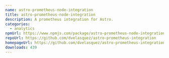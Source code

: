 ```yaml
---
name: astro-prometheus-node-integration
title: astro-prometheus-node-integration
description: A prometheus integration for Astro.
categories:
  - analytics
npmUrl: https://www.npmjs.com/package/astro-prometheus-node-integration
repoUrl: https://github.com/dvelasquez/astro-prometheus-integration
homepageUrl: https://github.com/dvelasquez/astro-prometheus-integration/tree/main/packages/astro-prometheus-node-integration#readme
downloads: 439
---
```


